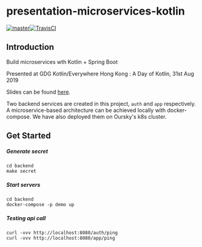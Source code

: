 # presentation-microservices-kotlin

[![master](https://img.shields.io/badge/travis-master-blue.svg)][travis-url][![TravisCI][travis-master-badge]][travis-url]

## Introduction

Build microservices wth Kotlin + Spring Boot

Presented at GDG Kotlin/Everywhere Hong Kong : A Day of Kotlin, 31st Aug 2019

Slides can be found [here].

Two backend services are created in this project, `auth` and `app` respectively. A microservice-based architecture can be achieved locally with docker-compose. We have also deployed them on Oursky's k8s cluster.

## Get Started

##### Generate secret

```
cd backend
make secret
```

##### Start servers

```
cd backend
docker-compose -p demo up
```

##### Testing api call

```
curl -vvv http://localhost:8080/auth/ping
curl -vvv http://localhost:8080/app/ping
```

<!-- Markdown link & img dfn's -->
[travis-url]: https://travis-ci.org/oursky/presentation-microservices-kotlin
[travis-master-badge]: https://travis-ci.org/oursky/presentation-microservices-kotlin.svg?branch=master
[here]: https://drive.google.com/file/d/1EkioxNMzPW2sfPd3s8Cn7GyNuC7_u4-N/view?usp=sharing
[AuthController]: /backend/auth/src/main/kotlin/com/oursky/presentation/microservices/kotlin/auth/controller/AuthController.kt
[PingController]: /backend/app/src/main/kotlin/com/oursky/presentation/microservices/kotlin/app/controller/PingController.kt

